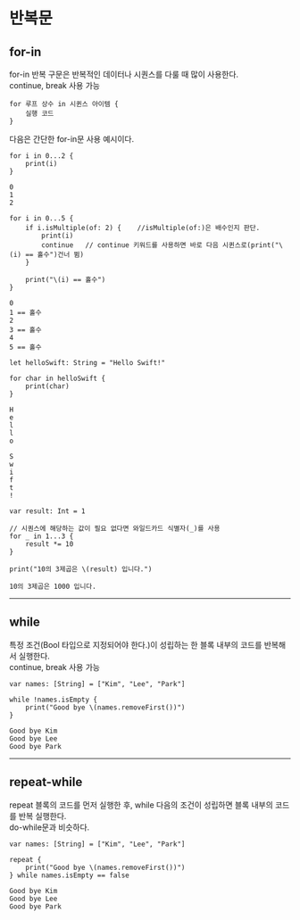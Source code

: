 # 반복문

## for-in 
for-in 반복 구문은 반복적인 데이터나 시퀀스를 다룰 때 많이 사용한다.<br>
continue, break 사용 가능
```
for 루프 상수 in 시퀸스 아이템 {
    실행 코드
}
```
다음은 간단한 for-in문 사용 예시이다.
```
for i in 0...2 {
    print(i)
}
```
```
0
1
2
```
```
for i in 0...5 {
    if i.isMultiple(of: 2) {    //isMultiple(of:)은 배수인지 판단.
        print(i)
        continue   // continue 키워드를 사용하면 바로 다음 시퀸스로(print("\(i) == 홀수")건너 뜀)
    }

    print("\(i) == 홀수")
}
```
```
0
1 == 홀수
2
3 == 홀수
4
5 == 홀수
```
```
let helloSwift: String = "Hello Swift!"

for char in helloSwift {
    print(char)
}
```
```
H
e
l
l
o
 
S
w
i
f
t
!
```
```
var result: Int = 1

// 시퀀스에 해당하는 값이 필요 없다면 와일드카드 식별자(_)를 사용
for _ in 1...3 {
    result *= 10
}

print("10의 3제곱은 \(result) 입니다.")
```
```
10의 3제곱은 1000 입니다.
```
------
## while 
특정 조건(Bool 타입으로 지정되어야 한다.)이 성립하는 한 블록 내부의 코드를 반복해서 실행한다.<br>
continue, break 사용 가능

```
var names: [String] = ["Kim", "Lee", "Park"]

while !names.isEmpty {
    print("Good bye \(names.removeFirst())")
}
```
```
Good bye Kim
Good bye Lee
Good bye Park
```
----
## repeat-while
repeat 블록의 코드를 먼저 실행한 후, while 다음의 조건이 성립하면 블록 내부의 코드를 반복 실행한다.<br>
do-while문과 비슷하다.
```
var names: [String] = ["Kim", "Lee", "Park"]

repeat {
    print("Good bye \(names.removeFirst())")
} while names.isEmpty == false
```
```
Good bye Kim
Good bye Lee
Good bye Park
```